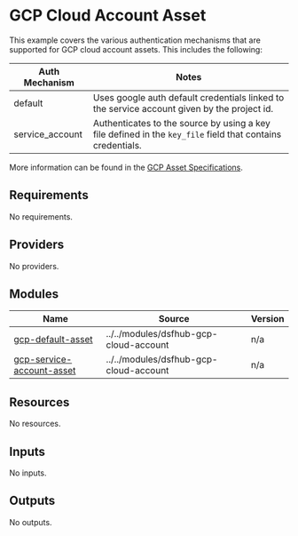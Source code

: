 # GCP Cloud Account Asset

This example covers the various authentication mechanisms that are supported for GCP cloud account assets. This includes the following:

| Auth Mechanism | Notes |
|----------------|-------|
| default | Uses google auth default credentials linked to the service account given by the project id. |
| service_account | Authenticates to the source by using a key file defined in the ``key_file`` field that contains credentials. |

More information can be found in the [GCP Asset Specifications](https://docs.imperva.com/bundle/onboarding-databases-to-sonar-reference-guide/page/GCP-Asset-Specifications_35816171.html).

<!-- BEGIN_TF_DOCS -->
## Requirements

No requirements.

## Providers

No providers.

## Modules

| Name | Source | Version |
|------|--------|---------|
| <a name="module_gcp-default-asset"></a> [gcp-default-asset](#module\_gcp-default-asset) | ../../modules/dsfhub-gcp-cloud-account | n/a |
| <a name="module_gcp-service-account-asset"></a> [gcp-service-account-asset](#module\_gcp-service-account-asset) | ../../modules/dsfhub-gcp-cloud-account | n/a |

## Resources

No resources.

## Inputs

No inputs.

## Outputs

No outputs.
<!-- END_TF_DOCS -->